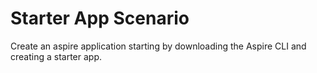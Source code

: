 # Starter App Scenario

Create an aspire application starting by downloading the Aspire CLI and creating a starter app.
